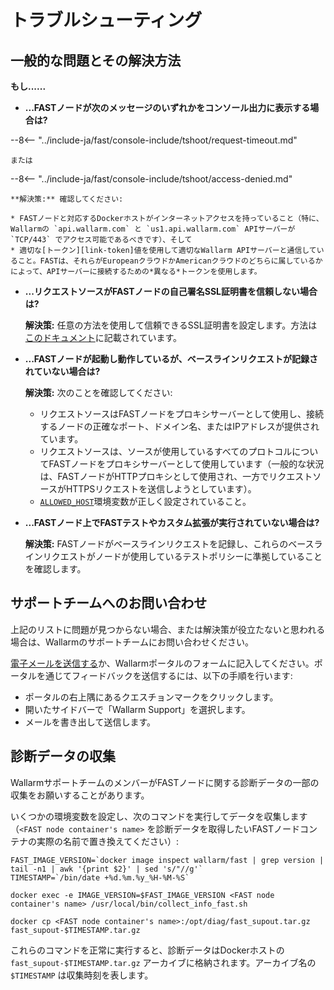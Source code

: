 [doc-allowed-host]:     operations/env-variables.md#limiting-the-number-of-requests-to-be-recorded
[doc-ssl]:              ssl/intro.md
[link-token]:           operations/internals.md#token

# トラブルシューティング

## 一般的な問題とその解決方法

**もし......**

* **...FASTノードが次のメッセージのいずれかをコンソール出力に表示する場合は?**

--8<-- "../include-ja/fast/console-include/tshoot/request-timeout.md"
    
    または

--8<-- "../include-ja/fast/console-include/tshoot/access-denied.md"
    
    **解決策:** 確認してください:

    * FASTノードと対応するDockerホストがインターネットアクセスを持っていること（特に、Wallarmの `api.wallarm.com` と `us1.api.wallarm.com` APIサーバーが `TCP/443` でアクセス可能であるべきです）、そして
    * 適切な[トークン][link-token]値を使用して適切なWallarm APIサーバーと通信していること。FASTは、それらがEuropeanクラウドかAmericanクラウドのどちらに属しているかによって、APIサーバーに接続するための*異なる*トークンを使用します。
    
* **...リクエストソースがFASTノードの自己署名SSL証明書を信頼しない場合は?**

    **解決策:** 任意の方法を使用して信頼できるSSL証明書を設定します。方法は[このドキュメント][doc-ssl]に記載されています。
    
* **...FASTノードが起動し動作しているが、ベースラインリクエストが記録されていない場合は?**

    **解決策:** 次のことを確認してください:

    * リクエストソースはFASTノードをプロキシサーバーとして使用し、接続するノードの正確なポート、ドメイン名、またはIPアドレスが提供されています。
    * リクエストソースは、ソースが使用しているすべてのプロトコルについてFASTノードをプロキシサーバーとして使用しています（一般的な状況は、FASTノードがHTTPプロキシとして使用され、一方でリクエストソースがHTTPSリクエストを送信しようとしています）。
    * [`ALLOWED_HOST`][doc-allowed-host]環境変数が正しく設定されていること。
    
* **...FASTノード上でFASTテストやカスタム拡張が実行されていない場合は?**

    **解決策:** FASTノードがベースラインリクエストを記録し、これらのベースラインリクエストがノードが使用しているテストポリシーに準拠していることを確認します。

## サポートチームへのお問い合わせ

上記のリストに問題が見つからない場合、または解決策が役立たないと思われる場合は、Wallarmのサポートチームにお問い合わせください。

[電子メールを送信する](mailto:support@wallarm.com)か、Wallarmポータルのフォームに記入してください。ポータルを通じてフィードバックを送信するには、以下の手順を行います:

* ポータルの右上隅にあるクエスチョンマークをクリックします。
* 開いたサイドバーで「Wallarm Support」を選択します。
* メールを書き出して送信します。

## 診断データの収集

WallarmサポートチームのメンバーがFASTノードに関する診断データの一部の収集をお願いすることがあります。

いくつかの環境変数を設定し、次のコマンドを実行してデータを収集します（`<FAST node container's name>` を診断データを取得したいFASTノードコンテナの実際の名前で置き換えてください）:

```
FAST_IMAGE_VERSION=`docker image inspect wallarm/fast | grep version | tail -n1 | awk '{print $2}' | sed 's/"//g'`
TIMESTAMP=`/bin/date +%d.%m.%y_%H-%M-%S`

docker exec -e IMAGE_VERSION=$FAST_IMAGE_VERSION <FAST node container's name> /usr/local/bin/collect_info_fast.sh

docker cp <FAST node container's name>:/opt/diag/fast_supout.tar.gz fast_supout-$TIMESTAMP.tar.gz
```

これらのコマンドを正常に実行すると、診断データはDockerホストの `fast_supout-$TIMESTAMP.tar.gz` アーカイブに格納されます。アーカイブ名の `$TIMESTAMP` は収集時刻を表します。